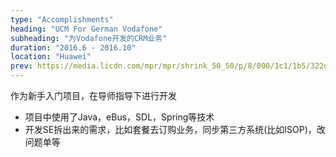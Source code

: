 ```yaml
---
type: "Accomplishments"
heading: "UCM For German Vodafone"
subheading: "为Vodafone开发的CRM业务"
duration: "2016.6 - 2016.10"
location: "Huawei"
prev: https://media.licdn.com/mpr/mpr/shrink_50_50/p/8/000/1c1/1b5/322d9b7.jpg
---
```


作为新手入门项目，在导师指导下进行开发

* 项目中使用了Java，eBus，SDL，Spring等技术
* 开发SE拆出来的需求，比如套餐去订购业务，同步第三方系统(比如ISOP)，改问题单等